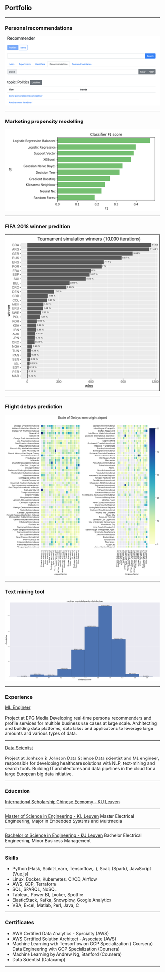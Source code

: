 ## Portfolio

---

### Personal recommendations

<img src="images/explorer.png?raw=true"/>

---

### Marketing propensity modelling

<img src="images/propensity.png?raw=true"/>

---

### FIFA 2018 winner predition

<img src="images/matches.png?raw=true"/>

---

### Flight delays prediction

<img src="images/flights.png?raw=true"/>

---

### Text mining tool

<img src="images/textmining.png?raw=true"/>

---


### Experience

[ML Engineer]()
<br/><br/>
Project at DPG Media
Developing real-time personal recommenders and profile services for multiple business use cases at large scale. 
Architecting and building data platforms, data lakes and applications to leverage large amounts and various types of data.

---

[Data Scientist]()
<br/><br/>
Project at Jonhson & Johnson Data Science
Data scientist and ML engineer, responsible for developing healthcare solutions with NLP, text-mining and search tools. 
Building IT architectures and data pipelines in the cloud for a large European big data initiative.

---


### Education

[International Scholarship Chinese Economy - KU Leuven]()

---

[Master of Science in Engineering - KU Leuven]()
Master Electrical Engineering, Major in Embedded Systems and Multimedia

---

[Bachelor of Science in Engineering - KU Leuven]()
Bachelor Electrical Engineering, Minor Business Management

---

### Skills
- Python (Flask, Scikit-Learn, Tensorflow,..), Scala (Spark), JavaScript (Vue.js) 
- Linux, Docker, Kubernetes, CI/CD, Airflow
- AWS, GCP, Terraform
- SQL, SPARQL, NoSQL
- Tableau, Power BI, Looker, Spotfire
- ElasticStack, Kafka, Snowplow, Google Analytics 
- VBA, Excel, Matlab, Perl, Java, C

---

### Certificates
- AWS Certified Data Analytics - Specialty (AWS)
- AWS Certified Solution Architect - Associate (AWS)
- Machine Learning with Tensorflow on GCP Specialization ( Coursera) Data Engineering with GCP Specialization (Coursera)
- Machine Learning by Andrew Ng, Stanford (Coursera)
- Data Scientist (Datacamp)

---

